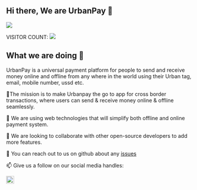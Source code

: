 ## Hi there, We are UrbanPay 👋

![](https://avatars.githubusercontent.com/u/132407424?s=400&u=444bd8b3901643b9722b2f0554668208fab80275&v=4)

<p> VISITOR COUNT: <img src="https://profile-counter.glitch.me/useurbanpay/count.svg" /></p>


## What we are doing 🙋‍

UrbanPay is a universal payment platform for people to send and receive money online and offline from any where in the world using their Urban tag, email, mobile number, ussd etc.


🌈The mission is to make Urbanpay the go to app for cross border transactions, where users can send & receive money online & offline seamlessly.

🌱 We are using web technologies that will simplify both offline and online payment system.

👯 We are looking to collaborate with other open-source developers to add more features.

💬 You can reach out to us on github about any [issues](https://github.com/useurbanpay/useurbanpay/issues)

📫 Give us a follow on our social media handles: 

<a href="https://twitter.com/useurbanpay"><img align="left" alt="UrbanPay on Twitter" width="21px" src="https://raw.githubusercontent.com/anuraghazra/anuraghazra/master/assets/twitter.svg" /></a>
